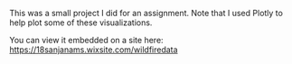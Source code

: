 This was a small project I did for an assignment. Note that I used Plotly to help plot some of these visualizations. 

You can view it embedded on a site here: https://18sanjanams.wixsite.com/wildfiredata
